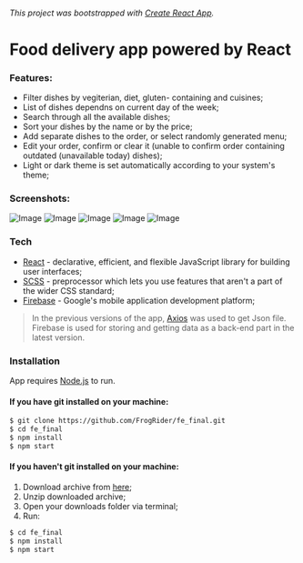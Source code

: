 ###### This project was bootstrapped with [Create React App].

# Food delivery app powered by React

### Features:

  - Filter dishes by vegiterian, diet, gluten- containing and cuisines;
  - List of dishes dependns on current day of the week;
  - Search through all the available dishes;
  - Sort your dishes by the name or by the price;
  - Add separate dishes to the order, or select randomly generated menu;
  - Edit your order, confirm or clear it (unable to confirm order containing outdated (unavailable today) dishes);
  - Light or dark theme is set automatically according to your system's theme;

### Screenshots:
![Image](https://i.imgur.com/enePqhv.png)
![Image](https://i.imgur.com/RMzLM8Q.png)
![Image](https://i.imgur.com/0hn2IeS.png)
![Image](https://i.imgur.com/BdznRhJ.png)
![Image](https://i.imgur.com/wXZUtzV.png)

### Tech

* [React] - declarative, efficient, and flexible JavaScript library for building user interfaces;
* [SCSS] -  preprocessor which lets you use features that aren't a part of the wider CSS standard;
* [Firebase] - Google's mobile application development platform;

> In the previous versions of the app, [Axios] was used to get Json file.
> Firebase is used for storing and getting data as a back-end part in the latest version.

### Installation

App requires [Node.js] to run.

#### If  you have git installed on your machine:
```sh
$ git clone https://github.com/FrogRider/fe_final.git
$ cd fe_final
$ npm install
$ npm start
```

#### If  you haven't git installed on your machine:

1) Download archive from [here](https://github.com/FrogRider/fe_final);
2) Unzip downloaded archive;
3) Open your downloads folder via terminal;
4) Run:

```sh
$ cd fe_final
$ npm install
$ npm start
```

[//]: # (Reference links)


   [react]: <https://reactjs.org/>
   [SCSS]: <https://sass-lang.com/documentation/syntax>
   [Firebase]: <https://firebase.google.com/>
   [Axios]: <https://www.npmjs.com/package/axios>
   [Node.js]: <https://nodejs.org/>
   [Create React App]: <https://github.com/facebook/create-react-app>
